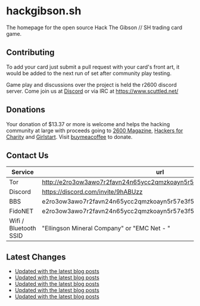 # hackgibson.sh
The homepage for the open source Hack The Gibson // SH trading card game.


## Contributing

To add your card just submit a pull request with your card's front art, it would be added to the next run of set after community play testing.

Game play and discussions over the project is held the r2600 discord server. Come join us at [Discord](https://discord.com/invite/9hABUzz) or via IRC at https://www.scuttled.net/


## Donations

Your donation of $13.37 or more is welcome and helps the hacking community at large with proceeds going to [2600 Magazine](https://2600.com/), [Hackers for Charity](https://hackersforcharity.org) and [Girlstart](https://girlstart.org).  Visit [buymeacoffee](https://www.buymeacoffee.com/hackgibson.sh) to donate.


## Contact Us

Service | url
-|-
Tor | http://e2ro3ow3awo7r2favn24n65ycc2qmzkoayn5r57e3f56nvjwdcgg32ad.onion
Discord | https://discord.com/invite/9hABUzz
BBS | e2ro3ow3awo7r2favn24n65ycc2qmzkoayn5r57e3f56nvjwdcgg32ad.onion:23
FidoNET | e2ro3ow3awo7r2favn24n65ycc2qmzkoayn5r57e3f56nvjwdcgg32ad.onion:24554
Wifi / Bluetooth SSID | "Ellingson Mineral Company" or "EMC Net - <fidonet address>"

## Latest Changes
<!-- BLOG-POST-LIST:START -->
- [Updated with the latest blog posts](https://github.com/DFW2600/hackgibson.sh/commit/07f8d9f484b899a169f8ef7e016b69b1c5bdd21a)
- [Updated with the latest blog posts](https://github.com/DFW2600/hackgibson.sh/commit/17a4de4bdc871de1841737ab432a0977243cad65)
- [Updated with the latest blog posts](https://github.com/DFW2600/hackgibson.sh/commit/662232963d6a854d9817d772c03089a2ca3eeeff)
- [Updated with the latest blog posts](https://github.com/DFW2600/hackgibson.sh/commit/5eae4bed175b313ea3c27d5f75a075e92a1914f4)
- [Updated with the latest blog posts](https://github.com/DFW2600/hackgibson.sh/commit/6989d35d9fe016339f4e8b611291b65b7d8e8262)
<!-- BLOG-POST-LIST:END -->
